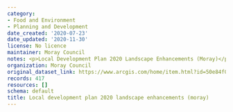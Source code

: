 ```yaml
---
category:
- Food and Environment
- Planning and Development
date_created: '2020-07-23'
date_updated: '2020-11-30'
license: No licence
maintainer: Moray Council
notes: <p>Local Development Plan 2020 Landscape Enhancements (Moray)</p>
organization: Moray Council
original_dataset_link: https://www.arcgis.com/home/item.html?id=50e84f0b10d84095a47a267c921fdd6c
records: 417
resources: []
schema: default
title: Local development plan 2020 landscape enhancements (moray)
---
```

